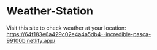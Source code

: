 # Weather-Station
Visit this site to check weather at your location: https://64f183e6a429c02e4a4a5db4--incredible-pasca-99100b.netlify.app/
